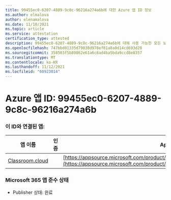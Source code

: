 ```yaml
---
title: 99455ec0-6207-4889-9c8c-96216a274a6b에 대한 Azure 앱 ID 정보
ms.author: elmalova
author: elenamalova
ms.date: 11/10/2021
ms.topic: article
ms.service: attestation
certification_type: attested
description: 99455ec0-6207-4889-9c8c-96216a274a6b에 대해 사용 가능한 모든 보안 및 규정 준수 정보입니다.
ms.openlocfilehash: 747bbd01335d79038d978ef81a8a0d14cd693d28
ms.sourcegitcommit: 358503f5b89862e61a6c8ad4ba5bda9ccd8e8357
ms.translationtype: MT
ms.contentlocale: ko-KR
ms.lasthandoff: 11/12/2021
ms.locfileid: "60923014"
---
```

# <a name="azure-app-id-99455ec0-6207-4889-9c8c-96216a274a6b"></a>Azure 앱 ID: 99455ec0-6207-4889-9c8c-96216a274a6b


### <a name="apps-associated-with-this-id"></a>이 ID와 연결된 앱:
| **앱 이름** | **인증** | **AppSource의 보기** |
|--------------|---------------|-----------------------|
| [Classroom.cloud](https://docs.microsoft.com/microsoft-365-app-certification/forward/netsupportltd1595255396224.classroom_cloud) |  | [https://appsource.microsoft.com/product/office/netsupportltd1595255396224.classroom_cloud](https://appsource.microsoft.com/product/office/netsupportltd1595255396224.classroom_cloud) |

### <a name="microsoft-365-app-compliance-status"></a>Microsoft 365 앱 준수 상태
- Publisher 상태: 완료
